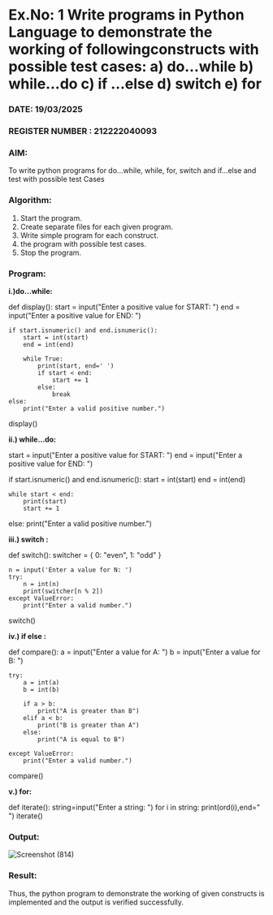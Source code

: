 # Ex.No: 1 Write programs in Python Language to demonstrate the working of followingconstructs with possible test cases: a) do…while b) while…do c) if …else d) switch e) for 

### DATE: 19/03/2025                                                                          
### REGISTER NUMBER : 212222040093

### AIM:  
To write python programs for do…while, while, for, switch and if…else and test with possible test 
Cases 

### Algorithm:
1. Start the program.
2. Create separate files for each given program.
3. Write simple program for each construct.
4.  the program with possible test cases.
5. Stop the program.
### Program:
**i.)do…while:**

def display(): 
    start = input("Enter a positive value for START: ") 
    end = input("Enter a positive value for END: ") 
    
    if start.isnumeric() and end.isnumeric(): 
        start = int(start) 
        end = int(end) 
        
        while True: 
            print(start, end=' ') 
            if start < end: 
                start += 1 
            else: 
                break 
    else: 
        print("Enter a valid positive number.") 

display()

**ii.) while…do:**


start = input("Enter a positive value for START: ") 
end = input("Enter a positive value for END: ") 

if start.isnumeric() and end.isnumeric(): 
    start = int(start) 
    end = int(end) 

    while start < end: 
        print(start) 
        start += 1 
else: 
    print("Enter a valid positive number.")

**iii.) switch :**


def switch(): 
    switcher = { 
        0: "even", 
        1: "odd" 
    }

    n = input('Enter a value for N: ')  
    try: 
        n = int(n) 
        print(switcher[n % 2]) 
    except ValueError: 
        print("Enter a valid number.") 

switch()

**iv.) if else :**


def compare(): 
    a = input("Enter a value for A: ") 
    b = input("Enter a value for B: ") 
    
    try: 
        a = int(a) 
        b = int(b) 
        
        if a > b: 
            print("A is greater than B") 
        elif a < b: 
            print("B is greater than A") 
        else: 
            print("A is equal to B") 
            
    except ValueError: 
        print("Enter a valid number.") 

compare()

**v.) for:**

def iterate():
    string=input("Enter a string: ")
    for i in string:
        print(ord(i),end=" ") 
iterate() 














### Output:


![Screenshot (814)](https://github.com/user-attachments/assets/b276aa24-bf51-4310-85aa-16556b194c73)





### Result:
Thus, the python program to demonstrate the working of given constructs is implemented and the output is verified successfully.


